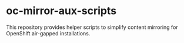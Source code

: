 # oc-mirror-aux-scripts
This repository provides helper scripts to simplify content mirroring for OpenShift air-gapped installations.

